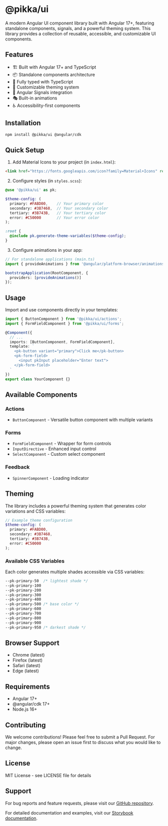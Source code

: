 # @pikka/ui

A modern Angular UI component library built with Angular 17+, featuring standalone components, signals, and a powerful theming system. This library provides a collection of reusable, accessible, and customizable UI components.

## Features

- 🏗️ Built with Angular 17+ and TypeScript
- 📦 Standalone components architecture
- 🎯 Fully typed with TypeScript
- 🎨 Customizable theming system
- 🔄 Angular Signals integration
- 🎭 Built-in animations
- ♿ Accessibility-first components

## Installation

```bash
npm install @pikka/ui @angular/cdk
```

## Quick Setup

1. Add Material Icons to your project (in `index.html`):

```html
<link href="https://fonts.googleapis.com/icon?family=Material+Icons" rel="stylesheet">
```

2. Configure styles (in `styles.scss`):

```scss
@use '@pikka/ui' as pk;

$theme-config: (
  primary: #FABD00,    // Your primary color
  secondary: #3B7468,  // Your secondary color
  tertiary: #3B743B,   // Your tertiary color
  error: #C50000       // Your error color
);

:root {
  @include pk.generate-theme-variables($theme-config);
}
```

3. Configure animations in your app:

```typescript
// For standalone applications (main.ts)
import { provideAnimations } from '@angular/platform-browser/animations';

bootstrapApplication(RootComponent, {
  providers: [provideAnimations()]
});
```

## Usage

Import and use components directly in your templates:

```typescript
import { ButtonComponent } from '@pikka/ui/actions';
import { FormFieldComponent } from '@pikka/ui/forms';

@Component({
  // ...
  imports: [ButtonComponent, FormFieldComponent],
  template: `
    <pk-button variant="primary">Click me</pk-button>
    <pk-form-field>
      <input pkInput placeholder="Enter text">
    </pk-form-field>
  `
})
export class YourComponent {}
```

## Available Components

### Actions
- `ButtonComponent` - Versatile button component with multiple variants

### Forms
- `FormFieldComponent` - Wrapper for form controls
- `InputDirective` - Enhanced input control
- `SelectComponent` - Custom select component

### Feedback
- `SpinnerComponent` - Loading indicator

## Theming

The library includes a powerful theming system that generates color variations and CSS variables:

```scss
// Example theme configuration
$theme-config: (
  primary: #FABD00,
  secondary: #3B7468,
  tertiary: #3B743B,
  error: #C50000
);
```

### Available CSS Variables

Each color generates multiple shades accessible via CSS variables:

```css
--pk-primary-50  /* lightest shade */
--pk-primary-100
--pk-primary-200
--pk-primary-300
--pk-primary-400
--pk-primary-500 /* base color */
--pk-primary-600
--pk-primary-700
--pk-primary-800
--pk-primary-900
--pk-primary-950 /* darkest shade */
```

## Browser Support

- Chrome (latest)
- Firefox (latest)
- Safari (latest)
- Edge (latest)

## Requirements

- Angular 17+
- @angular/cdk 17+
- Node.js 16+

## Contributing

We welcome contributions! Please feel free to submit a Pull Request. For major changes, please open an issue first to discuss what you would like to change.

## License

MIT License - see LICENSE file for details

## Support

For bug reports and feature requests, please visit our [GitHub repository](https://github.com/Pikk4/ui).

For detailed documentation and examples, visit our [Storybook documentation](https://your-storybook-url).
